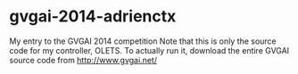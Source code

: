 # gvgai-2014-adrienctx
My entry to the GVGAI 2014 competition
Note that this is only the source code for my controller, OLETS.
To actually run it, download the entire GVGAI source code from http://www.gvgai.net/
